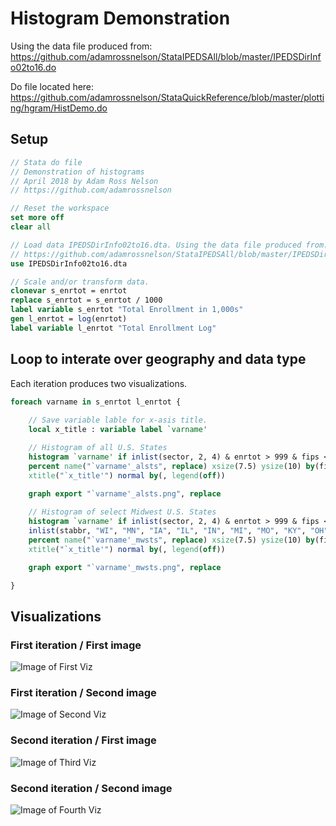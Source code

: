 # Histogram Demonstration

Using the data file produced from: https://github.com/adamrossnelson/StataIPEDSAll/blob/master/IPEDSDirInfo02to16.do

Do file located here: https://github.com/adamrossnelson/StataQuickReference/blob/master/plotting/hgram/HistDemo.do

## Setup

```Stata
// Stata do file
// Demonstration of histograms
// April 2018 by Adam Ross Nelson
// https://github.com/adamrossnelson

// Reset the workspace
set more off
clear all

// Load data IPEDSDirInfo02to16.dta. Using the data file produced from:
// https://github.com/adamrossnelson/StataIPEDSAll/blob/master/IPEDSDirInfo02to16.do
use IPEDSDirInfo02to16.dta

// Scale and/or transform data.
clonevar s_enrtot = enrtot
replace s_enrtot = s_enrtot / 1000
label variable s_enrtot "Total Enrollment in 1,000s"
gen l_enrtot = log(enrtot)
label variable l_enrtot "Total Enrollment Log"
```

## Loop to interate over geography and data type

Each iteration produces two visualizations.

```Stata
foreach varname in s_enrtot l_enrtot {
	
	// Save variable lable for x-asis title.
	local x_title : variable label `varname'

	// Histogram of all U.S. States
	histogram `varname' if inlist(sector, 2, 4) & enrtot > 999 & fips < 60, ///
	percent name("`varname'_alsts", replace) xsize(7.5) ysize(10) by(fips) ///
	xtitle("`x_title'") normal by(, legend(off))
	
	graph export "`varname'_alsts.png", replace

	// Histogram of select Midwest U.S. States
	histogram `varname' if inlist(sector, 2, 4) & enrtot > 999 & fips < 60 & ///
	inlist(stabbr, "WI", "MN", "IA", "IL", "IN", "MI", "MO", "KY", "OH"), ///
	percent name("`varname'_mwsts", replace) xsize(7.5) ysize(10) by(fips) ///
	xtitle("`x_title'") normal by(, legend(off))

	graph export "`varname'_mwsts.png", replace

}
```
## Visualizations

### First iteration / First image

![Image of First Viz](imgs/s_enrtot_alsts.png)

### First iteration / Second image

![Image of Second Viz](imgs/s_enrtot_mwsts.png)

### Second iteration / First image

![Image of Third Viz](imgs/l_enrtot_alsts.png)

### Second iteration / Second image

![Image of Fourth Viz](imgs/l_enrtot_mwsts.png)
